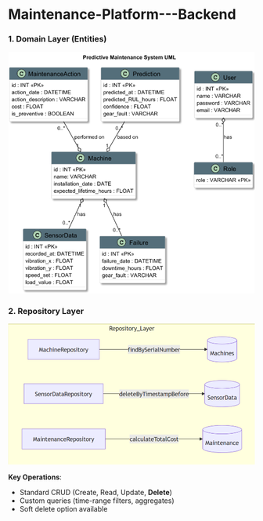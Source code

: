 # Maintenance-Platform---Backend
### **1. Domain Layer (Entities)**

<img src="./img/tables.png">

### **2. Repository Layer**

<img src="./img/RepositoryLayer.png">

**Key Operations**:
- Standard CRUD (Create, Read, Update, **Delete**)
- Custom queries (time-range filters, aggregates)
- Soft delete option available

